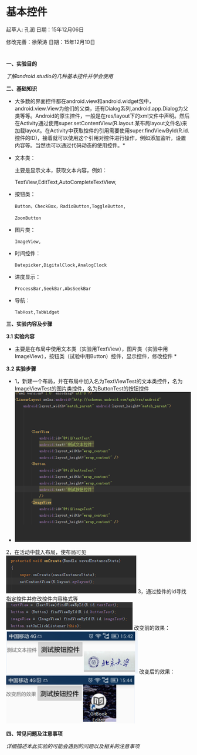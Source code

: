 # 基本控件

起草人: 孔润   日期：15年12月06日

修改完善：徐荣涛   日期：15年12月10日
# 

**一、实验目的**

*了解android studio的几种基本控件并学会使用*

**二、基础知识**

* 大多数的界面控件都在android.view和android.widget包中，android.view.View为他们的父类，还有Dialog系列,android.app.Dialog为父类等等。Android的原生控件，一般是在res/layout下的xml文件中声明。然后在Activity通过使用super.setContentView(R.layout.某布局layout文件名)来加载layout。在Activity中获取控件的引用需要使用super.findViewById(R.id.控件的ID)，接着就可以使用这个引用对控件进行操作，例如添加监听，设置内容等。当然也可以通过代码动态的使用控件。*
   
* 文本类：


     主要是显示文本，获取文本内容，例如：
     
     TextView,EditText,AutoCompleteTextView,
* 按钮类：


   
      
      Button，CheckBox，RadioButton,ToggleButton,
      
      ZoomButton  
* 图片类：

      ImageView,


* 时间控件：

      Datepicker,DigitalClock,AnalogClock
      


* 进度显示：

      ProcessBar,SeekBar,AbsSeekBar

* 导航：

      TabHost,TabWidget
   

**三、实验内容及步骤**

**3.1 实验内容**

*  主要是在布局中使用文本类（实验用TextView），图片类（实验中用ImageView），按钮类（试验中用Button）控件，显示控件，修改控件 *

**3.2 实验步骤**

* 1，新建一个布局，并在布局中加入名为TextViewTest的文本类控件，名为ImageViewTest的图片类控件，名为ButtonTest的按钮控件 
* ![](test.png)

 2，在活动中载入布局，使布局可见
![](2.png)
 3，通过控件的id寻找指定控件并修改控件内容格式等
 ![](3.png)
 改变前的效果：
 ![](6.png)
 改变后的效果：
 ![](5.png)

**四、常见问题及注意事项**

*详细描述本此实验的可能会遇到的问题以及相关的注意事项*


